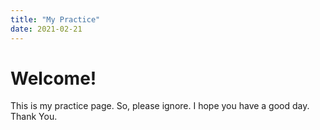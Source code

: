 ```yaml
---
title: "My Practice"
date: 2021-02-21
---
```



# Welcome!
This is my practice page. So, please ignore. I hope you have a good day.
Thank You.
